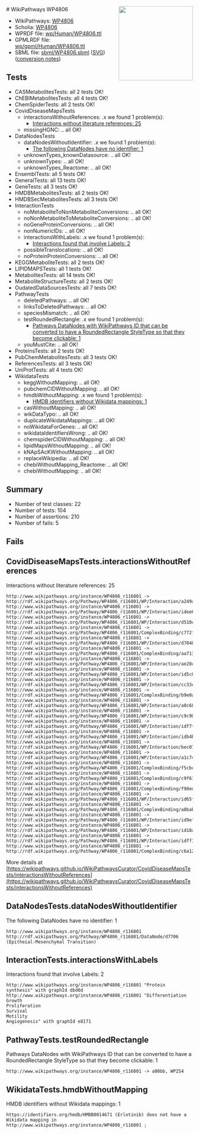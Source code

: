 <img style="float: right; width: 200px" src="../logo.png" />
# WikiPathways WP4806

* WikiPathways: [WP4806](https://identifiers.org/wikipathways:WP4806)
* Scholia: [WP4806](https://scholia.toolforge.org/wikipathways/WP4806)
* WPRDF file: [wp/Human/WP4806.ttl](../wp/Human/WP4806.ttl)
* GPMLRDF file: [wp/gpml/Human/WP4806.ttl](../wp/gpml/Human/WP4806.ttl)
* SBML file: [sbml/WP4806.sbml](../sbml/WP4806.sbml) ([SVG](../sbml/WP4806.svg)) ([conversion notes](../sbml/WP4806.txt))

## Tests
* CASMetabolitesTests: all 2 tests OK!
* ChEBIMetabolitesTests: all 4 tests OK!
* ChemSpiderTests: all 2 tests OK!
* CovidDiseaseMapsTests
    * interactionsWithoutReferences: .x we found 1 problem(s):
        * [Interactions without literature references: 25](#9701cd05)
    * missingHGNC: .. all OK!
* DataNodesTests
    * dataNodesWithoutIdentifier: .x we found 1 problem(s):
        * [The following DataNodes have no identifier: 1](#d2d32fa0)
    * unknownTypes_knownDatasource: .. all OK!
    * unknownTypes: .. all OK!
    * unknownTypes_Reactome: .. all OK!
* EnsemblTests: all 5 tests OK!
* GeneralTests: all 13 tests OK!
* GeneTests: all 3 tests OK!
* HMDBMetabolitesTests: all 2 tests OK!
* HMDBSecMetabolitesTests: all 3 tests OK!
* InteractionTests
    * noMetaboliteToNonMetaboliteConversions: .. all OK!
    * noNonMetaboliteToMetaboliteConversions: .. all OK!
    * noGeneProteinConversions: .. all OK!
    * nonNumericIDs: .. all OK!
    * interactionsWithLabels: .x we found 1 problem(s):
        * [Interactions found that involve Labels: 2](#630d2679)
    * possibleTranslocations: .. all OK!
    * noProteinProteinConversions: .. all OK!
* KEGGMetaboliteTests: all 2 tests OK!
* LIPIDMAPSTests: all 1 tests OK!
* MetabolitesTests: all 14 tests OK!
* MetaboliteStructureTests: all 2 tests OK!
* OudatedDataSourcesTests: all 7 tests OK!
* PathwayTests
    * deletedPathways: .. all OK!
    * linksToDeletedPathways: .. all OK!
    * speciesMismatch: .. all OK!
    * testRoundedRectangle: .x we found 1 problem(s):
        * [Pathways DataNodes with WikiPathways ID that can be converted to have a RoundedRectangle StyleType so that they become clickable: 1](#9fbad3cb)
    * youMustCite: .. all OK!
* ProteinsTests: all 2 tests OK!
* PubChemMetabolitesTests: all 3 tests OK!
* ReferencesTests: all 3 tests OK!
* UniProtTests: all 4 tests OK!
* WikidataTests
    * keggWithoutMapping: .. all OK!
    * pubchemCIDWithoutMapping: .. all OK!
    * hmdbWithoutMapping: .x we found 1 problem(s):
        * [HMDB identifiers without Wikidata mappings: 1](#8860e69b)
    * casWithoutMapping: .. all OK!
    * wikDataTypo: .. all OK!
    * duplicateWikidataMappings: .. all OK!
    * noWikidataForGenes: .. all OK!
    * wikidataIdentifiersWrong: .. all OK!
    * chemspiderCIDWithoutMapping: .. all OK!
    * lipidMapsWithoutMapping: .. all OK!
    * kNApSAcKWithoutMapping: .. all OK!
    * replaceWikipedia: .. all OK!
    * chebiWithoutMapping_Reactome: .. all OK!
    * chebiWithoutMapping: .. all OK!


## Summary

* Number of test classes: 22
* Number of tests: 104
* Number of assertions: 210
* Number of fails: 5

## Fails

<a name="9701cd05" />

## CovidDiseaseMapsTests.interactionsWithoutReferences

Interactions without literature references: 25
```
http://www.wikipathways.org/instance/WP4806_r116801 -> http://rdf.wikipathways.org/Pathway/WP4806_r116801/WP/Interaction/a249a
http://www.wikipathways.org/instance/WP4806_r116801 -> http://rdf.wikipathways.org/Pathway/WP4806_r116801/WP/Interaction/idee60ad0b
http://www.wikipathways.org/instance/WP4806_r116801 -> http://rdf.wikipathways.org/Pathway/WP4806_r116801/WP/Interaction/d510c
http://www.wikipathways.org/instance/WP4806_r116801 -> http://rdf.wikipathways.org/Pathway/WP4806_r116801/ComplexBinding/c772f
http://www.wikipathways.org/instance/WP4806_r116801 -> http://rdf.wikipathways.org/Pathway/WP4806_r116801/WP/Interaction/d7048
http://www.wikipathways.org/instance/WP4806_r116801 -> http://rdf.wikipathways.org/Pathway/WP4806_r116801/ComplexBinding/aa713
http://www.wikipathways.org/instance/WP4806_r116801 -> http://rdf.wikipathways.org/Pathway/WP4806_r116801/WP/Interaction/ae20c
http://www.wikipathways.org/instance/WP4806_r116801 -> http://rdf.wikipathways.org/Pathway/WP4806_r116801/WP/Interaction/id5c09dff4
http://www.wikipathways.org/instance/WP4806_r116801 -> http://rdf.wikipathways.org/Pathway/WP4806_r116801/WP/Interaction/cc33c
http://www.wikipathways.org/instance/WP4806_r116801 -> http://rdf.wikipathways.org/Pathway/WP4806_r116801/ComplexBinding/b9e0a
http://www.wikipathways.org/instance/WP4806_r116801 -> http://rdf.wikipathways.org/Pathway/WP4806_r116801/WP/Interaction/a0c68
http://www.wikipathways.org/instance/WP4806_r116801 -> http://rdf.wikipathways.org/Pathway/WP4806_r116801/WP/Interaction/c9c90
http://www.wikipathways.org/instance/WP4806_r116801 -> http://rdf.wikipathways.org/Pathway/WP4806_r116801/WP/Interaction/idf7fa284c
http://www.wikipathways.org/instance/WP4806_r116801 -> http://rdf.wikipathways.org/Pathway/WP4806_r116801/WP/Interaction/idb4ba35ad
http://www.wikipathways.org/instance/WP4806_r116801 -> http://rdf.wikipathways.org/Pathway/WP4806_r116801/WP/Interaction/bec07
http://www.wikipathways.org/instance/WP4806_r116801 -> http://rdf.wikipathways.org/Pathway/WP4806_r116801/WP/Interaction/a1c74
http://www.wikipathways.org/instance/WP4806_r116801 -> http://rdf.wikipathways.org/Pathway/WP4806_r116801/ComplexBinding/f5cbc
http://www.wikipathways.org/instance/WP4806_r116801 -> http://rdf.wikipathways.org/Pathway/WP4806_r116801/ComplexBinding/c9f61
http://www.wikipathways.org/instance/WP4806_r116801 -> http://rdf.wikipathways.org/Pathway/WP4806_r116801/ComplexBinding/f98ed
http://www.wikipathways.org/instance/WP4806_r116801 -> http://rdf.wikipathways.org/Pathway/WP4806_r116801/WP/Interaction/id65f62ca4
http://www.wikipathways.org/instance/WP4806_r116801 -> http://rdf.wikipathways.org/Pathway/WP4806_r116801/ComplexBinding/a8bab
http://www.wikipathways.org/instance/WP4806_r116801 -> http://rdf.wikipathways.org/Pathway/WP4806_r116801/WP/Interaction/id9ef32bb7
http://www.wikipathways.org/instance/WP4806_r116801 -> http://rdf.wikipathways.org/Pathway/WP4806_r116801/WP/Interaction/id18a49c7b
http://www.wikipathways.org/instance/WP4806_r116801 -> http://rdf.wikipathways.org/Pathway/WP4806_r116801/WP/Interaction/idff1273f2
http://www.wikipathways.org/instance/WP4806_r116801 -> http://rdf.wikipathways.org/Pathway/WP4806_r116801/ComplexBinding/c6a12
```

More details at [https://wikipathways.github.io/WikiPathwaysCurator/CovidDiseaseMapsTests/interactionsWithoutReferences](https://wikipathways.github.io/WikiPathwaysCurator/CovidDiseaseMapsTests/interactionsWithoutReferences)

<a name="d2d32fa0" />

## DataNodesTests.dataNodesWithoutIdentifier

The following DataNodes have no identifier: 1
```
http://www.wikipathways.org/instance/WP4806_r116801 http://rdf.wikipathways.org/Pathway/WP4806_r116801/DataNode/d7706 (Epitheial-Mesenchymal Transition)
```

<a name="630d2679" />

## InteractionTests.interactionsWithLabels

Interactions found that involve Labels: 2
```
http://www.wikipathways.org/instance/WP4806_r116801 "Protein 
synthesis" with graphId dbd0d
http://www.wikipathways.org/instance/WP4806_r116801 "Differentiation
Growth
Proliferation
Survival
Motility
Angiogenesis" with graphId e8171
```

<a name="9fbad3cb" />

## PathwayTests.testRoundedRectangle

Pathways DataNodes with WikiPathways ID that can be converted to have a RoundedRectangle StyleType so that they become clickable: 1
```
http://www.wikipathways.org/instance/WP4806_r116801 -> a80bb, WP254
 ```

<a name="8860e69b" />

## WikidataTests.hmdbWithoutMapping

HMDB identifiers without Wikidata mappings: 1
```
https://identifiers.org/hmdb/HMDB0014671 (Erlotinib) does not have a Wikidata mapping in http://www.wikipathways.org/instance/WP4806_r116801 ; 
```

